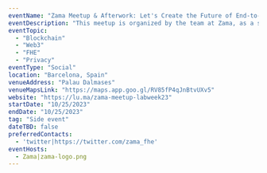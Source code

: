 ```yaml
---
eventName: "Zama Meetup & Afterwork: Let's Create the Future of End-to-end Encrypted Blockchain"
eventDescription: "This meetup is organized by the team at Zama, as a side event to the European Blockchain Convention."
eventTopic: 
  - "Blockchain"
  - "Web3"
  - "FHE"
  - "Privacy"
eventType: "Social"
location: "Barcelona, Spain"
venueAddress: "​Palau Dalmases"
venueMapsLink: "https://maps.app.goo.gl/RV85fP4qJnBtvUXv5"
website: "https://lu.ma/zama-meetup-labweek23"
startDate: "10/25/2023"
endDate: "10/25/2023"
tag: "Side event"
dateTBD: false
preferredContacts:
  - 'twitter|https://twitter.com/zama_fhe'
eventHosts:
  - Zama|zama-logo.png
---
```

